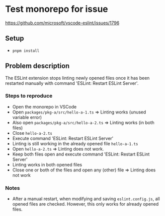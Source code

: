 # Test monorepo for issue
https://github.com/microsoft/vscode-eslint/issues/1796

## Setup
- `pnpm install`

## Problem description
The ESLint extension stops linting newly opened files once it has been restarted manually with command 'ESLint: Restart ESLint Server'.

### Steps to reproduce
- Open the monorepo in VSCode
- Open `packages/pkg-a/src/hello-a-1.ts` => Linting works (unused variable error)
- Also open `packages/pkg-a/src/hello-a-2.ts` => Linting works (in both files)
- Close `hello-a-2.ts`
- Execute command 'ESLint: Restart ESLint Server'
- Linting is still working in the already opened file `hello-a-1.ts`
- Open `hello-a-2.ts` => Linting does not work.
- Keep both files open and execute command 'ESLint: Restart ESLint Server'
- Linting works in both opened files
- Close one or both of the files and open any (other) file => Linting does not work

### Notes
- After a manual restart, when modifying and saving `eslint.config.js`, all opened files are checked. However, this only works for already opened files.
